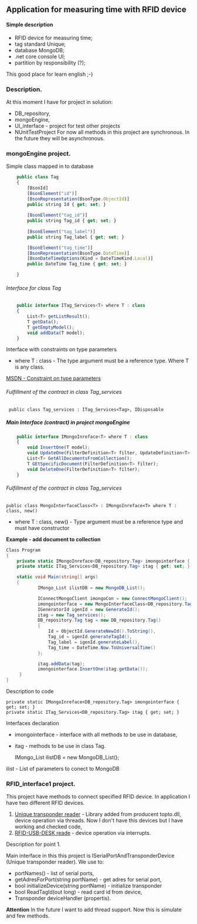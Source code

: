 ## Application for measuring time with RFID device
#### Simple description
- RFID device for measuring time;
- tag standard Unique;
- database MongoDB;
- .net core  console UI;
- partition by responsibility (?);

This good place for learn english ;-)

### Description.
At this moment I have for project in solution:
- DB_repository,
- mongoEngine,
- UI_interface - project for test other projects
- NUnitTestProject
For now all methods in this project are synchronous. In the future they will be asynchronous.

###  mongoEngine project.
Simple class mapped in to database

```javascript
	public class Tag
    {
        [BsonId]
        [BsonElement("id")]
        [BsonRepresentation(BsonType.ObjectId)]
        public string Id { get; set; }
        
        [BsonElement("tag_id")]
        public string Tag_id { get; set; }
      
        [BsonElement("tag_label")]
        public string Tag_label { get; set; }

        [BsonElement("tag_time")]
        [BsonRepresentation(BsonType.DateTime)]
        [BsonDateTimeOptions(Kind = DateTimeKind.Local)]
        public DateTime Tag_time { get; set; }

    }
```
###### Interface for class Tag

```javascript
	public interface ITag_Services<T> where T : class
    {
        List<T> getListResult();
        T getData();
        T getEmptyModel();
        void addData(T model);
    }
```
Interface with constraints on type parameters

- where T : class - The type argument must be a reference type. Where T is any class.

[MSDN - Constraint on type parameters](https://docs.microsoft.com/pl-pl/dotnet/csharp/programming-guide/generics/constraints-on-type-parameters)

###### Fulfillment of the contract in class Tag_services

` public class Tag_services : ITag_Services<Tag>, IDisposable`

##### Main Interface (contract) in project mongoEngine

```javascript
	public interface IMongoInreface<T> where T : class
    {
        void InsertOne(T model);
        void UpdateOne(FilterDefinition<T> filter, UpdateDefinition<T> source);
        List<T> GetAllDocumentsFromCollection();
        T GEtSpecificDocument(FilterDefinition<T> filter);
        void DeleteOne(FilterDefinition<T> filter);
    }
```
###### Fulfillment of the contract in class Tag_services

` public class MongoInterfaceClass<T> : IMongoInreface<T> where T : class, new() `

- where T : class, new() - Type argument must be a reference type and must have constructor

**Example - add document to collection**
```csharp
Class Program
{
	private static IMongoInreface<DB_repository.Tag> imongointerface { get; set; }
	private static ITag_Services<DB_repository.Tag> itag { get; set; }

	static void Main(string[] args)
    {
            IMongo_List ilistDB = new MongoDB_List();

            IConnectMongoClient imongoCon = new ConnectMongoClient();
            imongointerface = new MongoInterfaceClass<DB_repository.Tag>();
            IGeneratorId igenId = new GenerateId();
            itag = new Tag_services();
            DB_repository.Tag tag = new DB_repository.Tag()
            {
                Id = ObjectId.GenerateNewId().ToString(),
                Tag_id = igenId.generateTagId(),
                Tag_label = igenId.generateLabel(),
                Tag_time = DateTime.Now.ToUniversalTime()
            };

            itag.addData(tag);
            imongointerface.InsertOne(itag.getData());
     }
}
```
Description to code

    private static IMongoInreface<DB_repository.Tag> imongointerface { get; set; }
	private static ITag_Services<DB_repository.Tag> itag { get; set; }

Interfaces declaration
- imongointerface - interface with all methods to be use in database,
- itag -  methods to be use in class Tag.

     IMongo_List ilistDB = new MongoDB_List();

ilist - List of parameters to conect to MongoDB

### RFID_interface1 project.
This project have methods to connect specified RFID device. In application I have two different RFID devices.
1.  [Unique transponder reader](http://www.mikrokontrola.pl/index.php) -  Library added from producent topto.dll, device operation via threads. Now I don't have this devices but I have working and checked code,
2. [RFID-USB-DESK reade](https://botland.com.pl/en/inveo-smart-controllers/9123-inveo-rfid-usb-desk-reader-unique-125khz-5903351240840.html) - device operation via interrupts.

Description for  point 1.

Main interface in this this project is ISerialPortAndTransponderDevice (Unique transponder reader). We use to: 
- portNames() - list of serial ports,
- getAdresForPort(string portName) - get adres for serial port,
- bool initializeDevice(string portName) - initialize transponder
- bool ReadTagId(out long) - read card id from device,
- Transponder deviceHandler (propertis).

**Attention**
In the future I want to add thread support. Now this is simulate and few methods.







